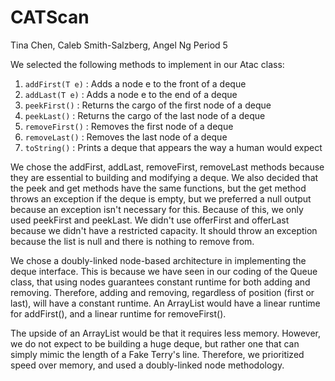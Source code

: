 # CATScan
Tina Chen, Caleb Smith-Salzberg, Angel Ng
Period 5

We selected the following methods to implement in our Atac class:
1. `addFirst(T e)`   : Adds a node e to the front of a deque 
2. `addLast(T e)`     : Adds a node e to the end of a deque
3. `peekFirst()`      : Returns the cargo of the first node of a deque
4. `peekLast()`       : Returns the cargo of the last node of a deque
5. `removeFirst()`    : Removes the first node of a deque
6. `removeLast()`     : Removes the last node of a deque
7. `toString()`       : Prints a deque that appears the way a human would expect

We chose the addFirst, addLast, removeFirst, removeLast methods because they are essential to building and modifying a deque. We also decided that the peek and get methods have the same functions, but the get method throws an exception if the deque is empty, but we preferred a null output because an exception isn't necessary for this. Because of this, we only used peekFirst and peekLast. We didn't use offerFirst and offerLast because we didn't have a restricted capacity. It should throw an exception because the list is null and there is nothing to remove from.

We chose a doubly-linked node-based architecture in implementing the deque interface. This is because we have seen in our coding of the Queue class, that using nodes guarantees constant runtime for both adding and removing. Therefore, adding and removing, regardless of position (first or last), will have a constant runtime. An ArrayList would have a linear runtime for addFirst(), and a linear runtime for removeFirst(). 

The upside of an ArrayList would be that it requires less memory. However, we do not expect to be building a huge deque, but rather one that can simply mimic the length of a Fake Terry's line. Therefore, we prioritized speed over memory, and used a doubly-linked node methodology.

